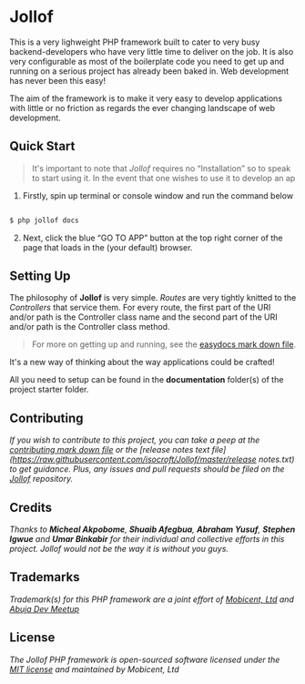 # Jollof 

This is a very lighweight PHP framework built to cater to very busy backend-developers who have very little time to deliver on the job. It is also very configurable as most of the boilerplate code you need to get up and running on a serious project has already been baked in. Web development has never been this easy!

The aim of the framework is to make it very easy to develop applications with little or no friction as regards the ever changing landscape of web development.

## Quick Start

> It's important to note that *Jollof* requires no <q>Installation</q> so to speak to start using it. In the event that one wishes to use it to develop an ap

1. Firstly, spin up  terminal or console window and run the command below

```bash

$ php jollof docs

```
2. Next, click the blue <q>GO TO APP</q> button at the top right corner of the page that loads in the (your default) browser.

## Setting Up

The philosophy of **Jollof** is very simple. _Routes_ are very tightly knitted to the _Controllers_ that service them. For every route, the first part of the URI and/or path is the Controller class name and the second part of the URI and/or path is the Controller class method.

> For more on getting up and running, see the [easydocs mark down file](https://raw.githubusercontent.com/isocroft/Jollof/master/EASYDOCS.md).

It's a new way of thinking about the way applications could be crafted!

All you need to setup can be found in the **documentation** folder(s) of the project starter folder. 

## Contributing

_If you wish to contribute to this project, you can take a peep at the [contributing mark down file](https://raw.githubusercontent.com/isocroft/Jollof/master/CONTRIBUTING.md) or the [release notes text file](https://raw.githubusercontent.com/isocroft/Jollof/master/release notes.txt) to get guidance. Plus, any issues and pull requests should be filed on the [Jollof](https://github.com/isocroft/Jollof/) repository._

## Credits

_Thanks to **Micheal Akpobome**, **Shuaib Afegbua**, **Abraham Yusuf**, **Stephen Igwue** and **Umar Binkabir** for their individual and collective efforts in this project. Jollof would not be the way it is without you guys._

## Trademarks

_Trademark(s) for this PHP framework are a joint effort of [Mobicent, Ltd](http://www.collegemobile.net) and [Abuja Dev Meetup](http://www.abujadevmeetup.com)_  

## License

_The Jollof PHP framework is open-sourced software licensed under the [MIT license](http://opensource.org/licenses/MIT) and maintained by Mobicent, Ltd_
